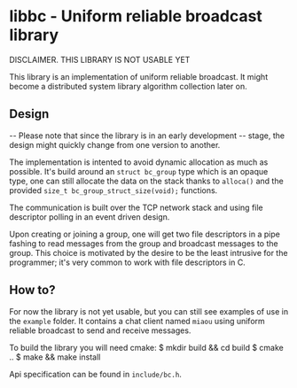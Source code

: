 libbc - Uniform reliable broadcast library
==========================================
DISCLAIMER. THIS LIBRARY IS NOT USABLE YET

This library is an implementation of uniform reliable broadcast.
It might become a distributed system library algorithm collection later on.


Design
------
-- Please note that since the library is in an early development
-- stage, the design might quickly change from one version to another.

The implementation is intented to avoid dynamic allocation as much as
possible.  It's build around an `struct bc_group` type which is an
opaque type, one can still allocate the data on the stack thanks to
`alloca()` and the provided `size_t bc_group_struct_size(void);`
functions.

The communication is built over the TCP network stack and using file
descriptor polling in an event driven design.

Upon creating or joining a group, one will get two file descriptors in
a pipe fashing to read messages from the group and broadcast messages
to the group.  This choice is motivated by the desire to be the least
intrusive for the programmer; it's very common to work with file
descriptors in C.


How to?
-------
For now the library is not yet usable, but you can still see examples
of use in the `example` folder.  It contains a chat client named
`miaou` using uniform reliable broadcast to send and receive messages.

To build the library you will need cmake:
$ mkdir build && cd build
$ cmake ..
$ make && make install

Api specification can be found in `include/bc.h`.

